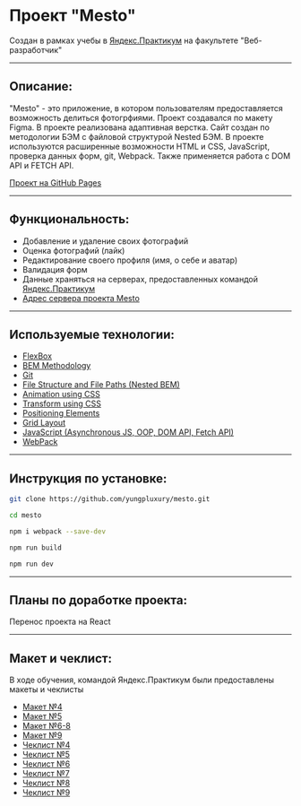 # Проект "Mesto"
 Создан в рамках учебы в [Яндекс.Практикум](https://practicum.yandex.ru/) на факультете "Веб-разработчик"
 ___
## Описание:
"Mesto" - это приложение, в котором пользователям предоставляется возможность делиться фотогрфиями. Проект создавался по макету Figma. В проекте реализована адаптивная верстка. Сайт создан по методологии БЭМ с файловой структурой Nested БЭМ. В проекте используются расширенные возможности HTML и CSS, JavaScript, проверка данных форм, git, Webpack. Также применяется работа с DOM API и FETCH API.

[Проект на GitHub Pages](https://yungpluxury.github.io/mesto/)
___
## Функциональность:

- Добавление и удаление своих фотографий
- Оценка фотографий (лайк)
- Редактирование своего профиля (имя, о себе и аватар)
- Валидация форм
- Данные храняться на серверах, предоставленных командой [Яндекс.Практикум](https://practicum.yandex.ru/)
- [Адрес сервера проекта Mesto](https://mesto.nomoreparties.space.)
___
## Используемые технологии:

- [FlexBox](https://developer.mozilla.org/ru/docs/Learn/CSS/CSS_layout/Flexbox)
- [BEM Methodology](https://ru.bem.info/)
- [Git](https://git-scm.com/)
- [File Structure and File Paths (Nested BEM)](https://en.bem.info/methodology/filestructure/#nested)
- [Animation using CSS](https://developer.mozilla.org/ru/docs/Web/CSS/animation)
- [Transform using CSS](https://developer.mozilla.org/ru/docs/Web/CSS/transform)
- [Positioning Elements](https://developer.mozilla.org/ru/docs/Web/CSS/position)
- [Grid Layout](https://developer.mozilla.org/ru/docs/Web/CSS/CSS_Grid_Layout)
- [JavaScript (Asynchronous JS, OOP, DOM API, Fetch API)](https://developer.mozilla.org/ru/docs/Web/JavaScript)
- [WebPack](https://webpack.js.org/)
___
## Инструкция по установке:

```sh
git clone https://github.com/yungpluxury/mesto.git
```
```sh
cd mesto
```
```sh
npm i webpack --save-dev
```
```sh
npm run build
```
```sh
npm run dev
```
___
## Планы по доработке проекта:

Перенос проекта на React
___
## Макет и чеклист:

В ходе обучения, командой Яндекс.Практикум были предоставлены макеты и чеклисты

- [Макет №4](https://www.figma.com/file/2cn9N9jSkmxD84oJik7xL7/JavaScript.-Sprint-4?node-id=0%3A1)
- [Макет №5](https://www.figma.com/file/bjyvbKKJN2naO0ucURl2Z0/JavaScript.-Sprint-5?node-id=0%3A1)
- [Макет №6-8](https://www.figma.com/file/kRVLKwYG3d1HGLvh7JFWRT/JavaScript.-Sprint-6?node-id=0%3A1)
- [Макет №9](https://www.figma.com/file/PSdQFRHoxXJFs2FH8IXViF/JavaScript-9-sprint?node-id=0%3A1)
- [Чеклист №4](https://code.s3.yandex.net/web-developer/checklists/new-program/checklist-4/index.html)
- [Чеклист №5](https://code.s3.yandex.net/web-developer/checklists/new-program/checklist-5/index.html)
- [Чеклист №6](https://code.s3.yandex.net/web-developer/checklists/new-program/checklist-6/index.html)
- [Чеклист №7](https://code.s3.yandex.net/web-developer/checklists/new-program/checklist-7/index.html)
- [Чеклист №8](https://code.s3.yandex.net/web-developer/checklists/new-program/checklist-8/index.html)
- [Чеклист №9](https://code.s3.yandex.net/web-developer/checklists/new-program/checklist-9/index.html)
